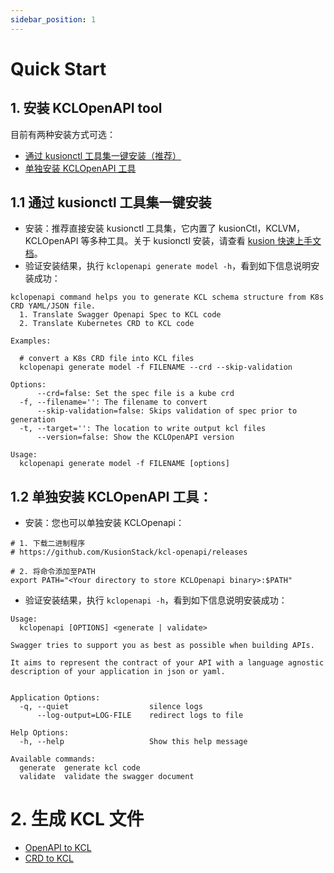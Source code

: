 ```yaml
---
sidebar_position: 1
---
```


# Quick Start

## 1. 安装 KCLOpenAPI tool

目前有两种安装方式可选：

- [通过 kusionctl 工具集一键安装（推荐）](#joYJh)
- [单独安装 KCLOpenAPI 工具](#BjyR3)

## 1.1 通过 kusionctl 工具集一键安装

- 安装：推荐直接安装 kusionctl 工具集，它内置了 kusionCtl，KCLVM，KCLOpenAPI 等多种工具。关于 kusionctl 安装，请查看 [kusion 快速上手文档](/docs/user_docs/getting-started/install)。
- 验证安装结果，执行 `kclopenapi generate model -h`，看到如下信息说明安装成功：

```shell
kclopenapi command helps you to generate KCL schema structure from K8s CRD YAML/JSON file.
  1. Translate Swagger Openapi Spec to KCL code
  2. Translate Kubernetes CRD to KCL code

Examples:

  # convert a K8s CRD file into KCL files
  kclopenapi generate model -f FILENAME --crd --skip-validation

Options:
      --crd=false: Set the spec file is a kube crd
  -f, --filename='': The filename to convert
      --skip-validation=false: Skips validation of spec prior to generation
  -t, --target='': The location to write output kcl files
      --version=false: Show the KCLOpenAPI version

Usage:
  kclopenapi generate model -f FILENAME [options]
```

## 1.2 单独安装 KCLOpenAPI 工具：

- 安装：您也可以单独安装 KCLOpenapi：

```shell
# 1. 下载二进制程序
# https://github.com/KusionStack/kcl-openapi/releases

# 2. 将命令添加至PATH
export PATH="<Your directory to store KCLOpenapi binary>:$PATH"
```

- 验证安装结果，执行 `kclopenapi -h`，看到如下信息说明安装成功：

```shell
Usage:
  kclopenapi [OPTIONS] <generate | validate>

Swagger tries to support you as best as possible when building APIs.

It aims to represent the contract of your API with a language agnostic description of your application in json or yaml.


Application Options:
  -q, --quiet                  silence logs
      --log-output=LOG-FILE    redirect logs to file

Help Options:
  -h, --help                   Show this help message

Available commands:
  generate  generate kcl code
  validate  validate the swagger document
```

# 2. 生成 KCL 文件

- [OpenAPI to KCL](../openapi/openapi-to-kcl.md)
- [CRD to KCL](../openapi/crd-to-kcl.md)
